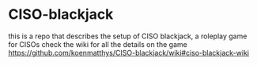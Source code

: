 # CISO-blackjack
this is a repo that describes the setup of CISO blackjack, a roleplay game for CISOs
check the wiki for all the details on the game
https://github.com/koenmatthys/CISO-blackjack/wiki#ciso-blackjack-wiki
